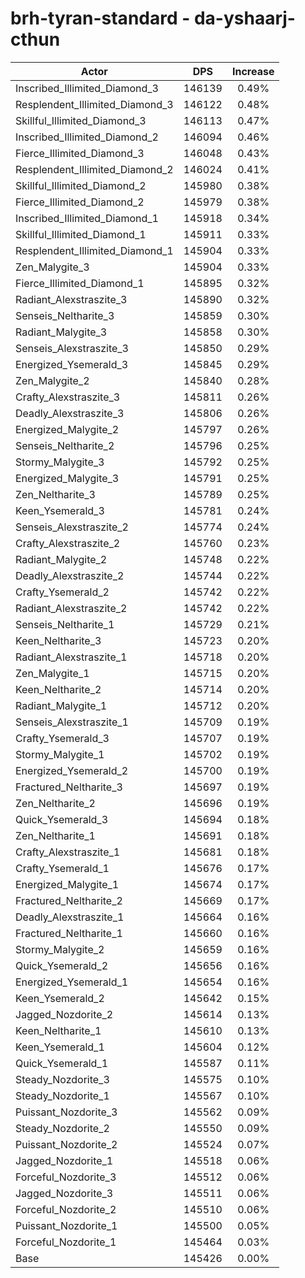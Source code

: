 # brh-tyran-standard - da-yshaarj-cthun
| Actor | DPS | Increase |
|---|:---:|:---:|
|Inscribed_Illimited_Diamond_3|146139|0.49%|
|Resplendent_Illimited_Diamond_3|146122|0.48%|
|Skillful_Illimited_Diamond_3|146113|0.47%|
|Inscribed_Illimited_Diamond_2|146094|0.46%|
|Fierce_Illimited_Diamond_3|146048|0.43%|
|Resplendent_Illimited_Diamond_2|146024|0.41%|
|Skillful_Illimited_Diamond_2|145980|0.38%|
|Fierce_Illimited_Diamond_2|145979|0.38%|
|Inscribed_Illimited_Diamond_1|145918|0.34%|
|Skillful_Illimited_Diamond_1|145911|0.33%|
|Resplendent_Illimited_Diamond_1|145904|0.33%|
|Zen_Malygite_3|145904|0.33%|
|Fierce_Illimited_Diamond_1|145895|0.32%|
|Radiant_Alexstraszite_3|145890|0.32%|
|Senseis_Neltharite_3|145859|0.30%|
|Radiant_Malygite_3|145858|0.30%|
|Senseis_Alexstraszite_3|145850|0.29%|
|Energized_Ysemerald_3|145845|0.29%|
|Zen_Malygite_2|145840|0.28%|
|Crafty_Alexstraszite_3|145811|0.26%|
|Deadly_Alexstraszite_3|145806|0.26%|
|Energized_Malygite_2|145797|0.26%|
|Senseis_Neltharite_2|145796|0.25%|
|Stormy_Malygite_3|145792|0.25%|
|Energized_Malygite_3|145791|0.25%|
|Zen_Neltharite_3|145789|0.25%|
|Keen_Ysemerald_3|145781|0.24%|
|Senseis_Alexstraszite_2|145774|0.24%|
|Crafty_Alexstraszite_2|145760|0.23%|
|Radiant_Malygite_2|145748|0.22%|
|Deadly_Alexstraszite_2|145744|0.22%|
|Crafty_Ysemerald_2|145742|0.22%|
|Radiant_Alexstraszite_2|145742|0.22%|
|Senseis_Neltharite_1|145729|0.21%|
|Keen_Neltharite_3|145723|0.20%|
|Radiant_Alexstraszite_1|145718|0.20%|
|Zen_Malygite_1|145715|0.20%|
|Keen_Neltharite_2|145714|0.20%|
|Radiant_Malygite_1|145712|0.20%|
|Senseis_Alexstraszite_1|145709|0.19%|
|Crafty_Ysemerald_3|145707|0.19%|
|Stormy_Malygite_1|145702|0.19%|
|Energized_Ysemerald_2|145700|0.19%|
|Fractured_Neltharite_3|145697|0.19%|
|Zen_Neltharite_2|145696|0.19%|
|Quick_Ysemerald_3|145694|0.18%|
|Zen_Neltharite_1|145691|0.18%|
|Crafty_Alexstraszite_1|145681|0.18%|
|Crafty_Ysemerald_1|145676|0.17%|
|Energized_Malygite_1|145674|0.17%|
|Fractured_Neltharite_2|145669|0.17%|
|Deadly_Alexstraszite_1|145664|0.16%|
|Fractured_Neltharite_1|145660|0.16%|
|Stormy_Malygite_2|145659|0.16%|
|Quick_Ysemerald_2|145656|0.16%|
|Energized_Ysemerald_1|145654|0.16%|
|Keen_Ysemerald_2|145642|0.15%|
|Jagged_Nozdorite_2|145614|0.13%|
|Keen_Neltharite_1|145610|0.13%|
|Keen_Ysemerald_1|145604|0.12%|
|Quick_Ysemerald_1|145587|0.11%|
|Steady_Nozdorite_3|145575|0.10%|
|Steady_Nozdorite_1|145567|0.10%|
|Puissant_Nozdorite_3|145562|0.09%|
|Steady_Nozdorite_2|145550|0.09%|
|Puissant_Nozdorite_2|145524|0.07%|
|Jagged_Nozdorite_1|145518|0.06%|
|Forceful_Nozdorite_3|145512|0.06%|
|Jagged_Nozdorite_3|145511|0.06%|
|Forceful_Nozdorite_2|145510|0.06%|
|Puissant_Nozdorite_1|145500|0.05%|
|Forceful_Nozdorite_1|145464|0.03%|
|Base|145426|0.00%|
